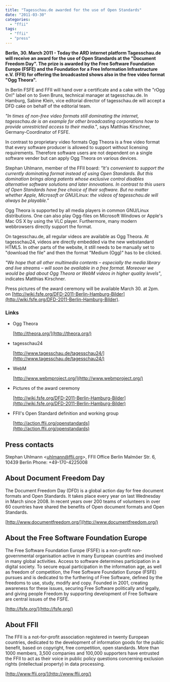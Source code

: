```yaml
---
title: "Tagesschau.de awarded for the use of Open Standards"
date: "2011-03-30"
categories: 
  - "ffii"
tags: 
  - "ffii"
  - "press"
---
```


**Berlin, 30. March 2011 - Today the ARD internet platform Tagesschau.de will receive an award for the use of Open Standards at the "Document Freedom Day". The prize is awarded by the Free Software Foundation Europe (FSFE) and the Foundation for a Free Information Infrastructure e.V. (FFII) for offering the broadcasted shows also in the free video format "Ogg Theora".**

In Berlin FSFE and FFII will hand over a certificate and a cake with the "rOgg On!" label on to Sven Bruns, technical manager at tagesschau.de. In Hamburg, Sabine Klein, vice editorial director of tagesschau.de will accept a DFD cake on behalf of the editorial team.

_"In times of non-free video formats still dominating the internet, tagesschau.de is an example for other broadcasting corporations how to provide unrestricted access to their media."_, says Matthias Kirschner, Germany-Coordinator of FSFE.

In contrast to proprietary video formats Ogg Theora is a free video format that every software producer is allowed to support without licensing requirements. Therefore software users are not dependent on a single software vender but can apply Ogg Theora on various devices.

Stephan Uhlmann, member of the FFII board: _"It's convenient to support the currently dominating format instead of using Open Standards. But this domination brings along patents whose exclusive control disables alternative software solutions and later innovations. In contrast to this users of Open Standards have free choice of their software. But no matter whether Apple, Microsoft or GNU/Linux: the videos of tagesschau.de will always be playable."_

Ogg Theora is supported by all media players in common GNU/Linux distributions. One can also play Ogg-files on Microsoft Windows or Apple's Mac OS X by using the VLC player. Furthermore, many modern webbrowsers directly support the format.

On tagesschau.de, all regular videos are available as Ogg Theora. At tagesschau24, videos are directly embedded via the new webstandard HTML5. In other parts of the website, it still needs to be manually set to "download the file" and then the format "Medium (Ogg)" has to be clicked.

_"We hope that all other multimedia contents – especially the media library and live streams – will soon be available in a free format. Moreover we would be glad about Ogg Theora or WebM videos in higher quality levels"_, indicates Matthias Kirschner.

Press pictures of the award ceremony will be available March 30. at 2pm. on [http://wiki.fsfe.org/DFD-2011-Berlin-Hamburg-Bilder](http://wiki.fsfe.org/DFD-2011-Berlin-Hamburg-Bilder).

### Links

- Ogg Theora
    
    [http://theora.org/](http://theora.org/)
    
- tagesschau24
    
    [http://www.tagesschau.de/tagesschau24/](http://www.tagesschau.de/tagesschau24/)
    
- WebM
    
    [http://www.webmproject.org/](http://www.webmproject.org/)
    
- Pictures of the award ceremony
    
    [http://wiki.fsfe.org/DFD-2011-Berlin-Hamburg-Bilder](http://wiki.fsfe.org/DFD-2011-Berlin-Hamburg-Bilder)
    
- FFII's Open Standard definition and working group
    
    [http://action.ffii.org/openstandards](http://action.ffii.org/openstandards)
    

## Press contacts

Stephan Uhlmann <[uhlmann@ffii.org](mailto:uhlmann@ffii.org)\>, FFII Office Berlin Malmöer Str. 6, 10439 Berlin Phone: +49-170-4225008

## About Document Freedom Day

The Document Freedom Day (DFD) is a global action day for free document formats and Open Standards. It takes place every year on last Wednesday in March since 2008. In recent years over 200 teams of volunteers in over 60 countries have shared the benefits of Open document formats and Open Standards.

[http://www.documentfreedom.org/](http://www.documentfreedom.org/)

## About the Free Software Foundation Europe

The Free Software Foundation Europe (FSFE) is a non-profit non-governmental organisation active in many European countries and involved in many global activities. Access to software determines participation in a digital society. To secure equal participation in the information age, as well as freedom of competition, the Free Software Foundation Europe (FSFE) pursues and is dedicated to the furthering of Free Software, defined by the freedoms to use, study, modify and copy. Founded in 2001, creating awareness for these issues, securing Free Software politically and legally, and giving people Freedom by supporting development of Free Software are central issues of the FSFE.

[http://fsfe.org/](http://fsfe.org/)

## About FFII

The FFII is a not-for-profit association registered in twenty European countries, dedicated to the development of information goods for the public benefit, based on copyright, free competition, open standards. More than 1000 members, 3,500 companies and 100,000 supporters have entrusted the FFII to act as their voice in public policy questions concerning exclusion rights (intellectual property) in data processing.

[http://www.ffii.org/](http://www.ffii.org/)
